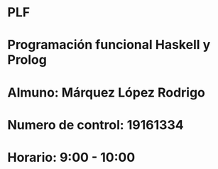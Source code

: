 # PLF
# Programación funcional Haskell y Prolog
  # Almuno: Márquez López Rodrigo
  # Numero de control: 19161334
  # Horario: 9:00 - 10:00
